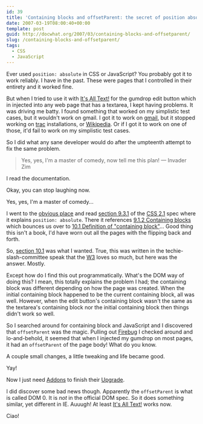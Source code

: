 ```yaml
---
id: 39
title: 'Containing blocks and offsetParent: the secret of position absolute'
date: 2007-03-19T08:00:40+00:00
template: post
guid: http://docwhat.org/2007/03/containing-blocks-and-offsetparent/
slug: /containing-blocks-and-offsetparent/
tags:
  - CSS
  - JavaScript
---
```


Ever used `position: absolute` in CSS or JavaScript? You probably got it to work
reliably. I have in the past. These were pages that I controlled in their
entirety and it worked fine.

But when I tried to use it with
[It's All Text!](https://addons.mozilla.org/firefox/4125) for the gumdrop edit
button which in injected into any web page that has a textarea, I kept having
problems. It was driving me batty. I found something that worked on my
simplistic test cases, but it wouldn't work on gmail. I got it to work on
[gmail](http://gmail.com/), but it stopped working on
[trac](http://trac.edgewall.org/) installations, or
[Wikipedia](http://wikipedia.com). Or if I got it to work on one of those, it'd
fail to work on my simplistic test cases.

<!-- more -->

So I did what any sane developer would do after the umpteenth attempt to fix the
same problem.

> Yes, yes, I'm a master of comedy, now tell me this plan! — Invader Zim

I read the documentation.

Okay, you can stop laughing now.

Yes, yes, I'm a master of comedy...

I went to the [obvious place](http://www.w3.org/) and read
[section 9.3.1](http://www.w3.org/TR/CSS21/visuren.html#positioning-scheme) of
the [CSS 2.1](http://www.w3.org/TR/CSS21/) spec where it explains
`position: absolute`. There it references
[9.1.2 Containing blocks](http://www.w3.org/TR/CSS21/visuren.html#containing-block)
which bounces us over to
[10.1 Definition of "containing block"](http://www.w3.org/TR/CSS21/visudet.html#containing-block-details)...
Good thing this isn't a book, I'd have worn out all the pages with the flipping
back and forth.

So,
[section 10.1](http://www.w3.org/TR/CSS21/visudet.html#containing-block-details)
was what I wanted. True, this was written in the techie-slash-committee speak
that the [W3](http://www.w3.org/) loves so much, but here was the answer.
Mostly.

Except how do I find this out programmatically. What's the DOM way of doing
this? I mean, this totally explains the problem I had; the containing block was
different depending on how the page was created. When the initial containing
block happened to be the current containing block, all was well. However, when
the edit button's containing block wasn't the same as the textarea's containing
block nor the initial containing block then things didn't work so well.

So I searched around for containing block and JavaScript and I discovered that
`offsetParent` was the magic. Pulling out [Firebug](http://www.getfirebug.com/)
I checked around and lo-and-behold, it seemed that when I injected my gumdrop on
most pages, it had an `offsetParent` of the page body! What do you know.

A couple small changes, a little tweaking and life became good.

Yay!

Now I just need [Addons](http://addons.mozilla.org/) to finish their
[Upgrade](http://blog.mozilla.com/webdev/category/amo/).

I did discover some bad news though. Apparently the `offsetParent` is what is
called DOM 0. It is _not_ in the official DOM spec. So it does something
similar, yet different in IE. Auuugh! At least
[It's All Text!](htt://addons.mozilla.org/firefox/4125) works now.

Ciao!
